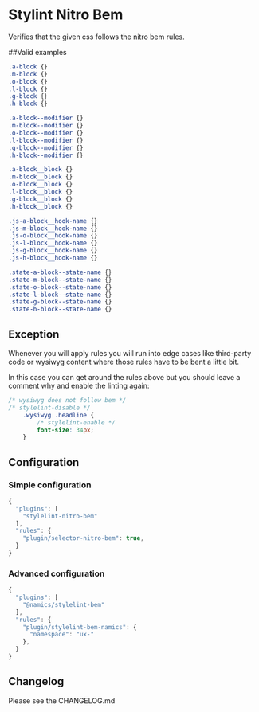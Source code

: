 # Stylint Nitro Bem

Verifies that the given css follows the nitro bem rules.

##Valid examples

```css
.a-block {}
.m-block {}
.o-block {}
.l-block {}
.g-block {}
.h-block {}

.a-block--modifier {}
.m-block--modifier {}
.o-block--modifier {}
.l-block--modifier {}
.g-block--modifier {}
.h-block--modifier {}

.a-block__block {}
.m-block__block {}
.o-block__block {}
.l-block__block {}
.g-block__block {}
.h-block__block {}

.js-a-block__hook-name {}
.js-m-block__hook-name {}
.js-o-block__hook-name {}
.js-l-block__hook-name {}
.js-g-block__hook-name {}
.js-h-block__hook-name {}

.state-a-block--state-name {}
.state-m-block--state-name {}
.state-o-block--state-name {}
.state-l-block--state-name {}
.state-g-block--state-name {}
.state-h-block--state-name {}
```

## Exception

Whenever you will apply rules you will run into edge cases like third-party code or wysiwyg content where those rules have to be bent a little bit.

In this case you can get around the rules above but you should leave a comment why and enable
the linting again:

```css
/* wysiwyg does not follow bem */
/* stylelint-disable */
    .wysiwyg .headline {
        /* stylelint-enable */
        font-size: 34px;
    }
```

## Configuration

### Simple configuration
```js
{
  "plugins": [
    "stylelint-nitro-bem"
  ],
  "rules": {
    "plugin/selector-nitro-bem": true,
  }
}
```  

### Advanced configuration
```js
{
  "plugins": [
    "@namics/stylelint-bem"
  ],
  "rules": {
    "plugin/stylelint-bem-namics": {
      "namespace": "ux-"
    },
  }
}
```  

## Changelog

Please see the CHANGELOG.md
